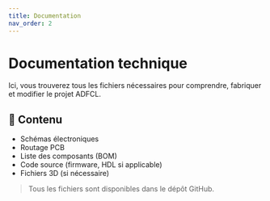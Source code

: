 ```yaml
---
title: Documentation
nav_order: 2
---
```


# Documentation technique

Ici, vous trouverez tous les fichiers nécessaires pour comprendre, fabriquer et modifier le projet ADFCL.

## 📁 Contenu

- Schémas électroniques
- Routage PCB
- Liste des composants (BOM)
- Code source (firmware, HDL si applicable)
- Fichiers 3D (si nécessaire)

> Tous les fichiers sont disponibles dans le dépôt GitHub.

